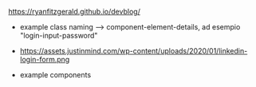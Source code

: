 https://ryanfitzgerald.github.io/devblog/

- example class naming --> component-element-details, ad esempio "login-input-password"

- https://assets.justinmind.com/wp-content/uploads/2020/01/linkedin-login-form.png



- example components